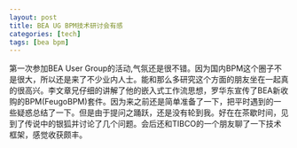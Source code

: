 ```yaml
---
layout: post
title: BEA UG BPM技术研讨会有感
categories: [tech]
tags: [bea bpm]
---
```


第一次参加BEA User Group的活动,气氛还是很不错。因为国内BPM这个圈子不是很大，所以还是来了不少业内人士。能和那么多研究这个方面的朋友坐在一起真的很高兴。李文章兄仔细的讲解了他的嵌入式工作流思想，罗华东宣传了BEA新收购的BPM(FeugoBPM)套件。因为来之前还是简单准备了一下，把平时遇到的一些疑惑总结了一下。但是由于提问之踊跃，还是没有轮到我。好在在茶歇时间，见到了传说中的银狐并讨论了几个问题。会后还和TIBCO的一个朋友聊了一下技术框架，感觉收获颇丰。
